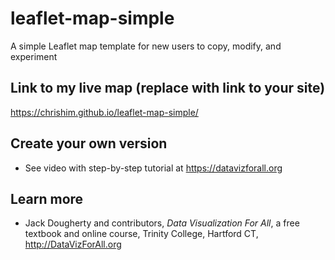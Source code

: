 # leaflet-map-simple
A simple Leaflet map template for new users to copy, modify, and experiment

## Link to my live map (replace with link to your site)

https://chrishim.github.io/leaflet-map-simple/

## Create your own version
- See video with step-by-step tutorial at https://datavizforall.org

## Learn more
- Jack Dougherty and contributors, *Data Visualization For All*, a free textbook and online course, Trinity College, Hartford CT, http://DataVizForAll.org
